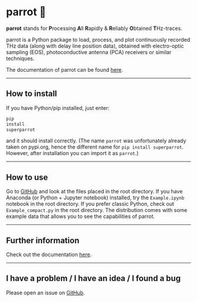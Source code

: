 # parrot 🦜

**parrot** stands for **P**rocessing **A**ll **R**apidly & **R**eliably **O**btained **T**Hz-traces.

parrot is a Python package to load, process, and plot continuously recorded THz data (along with delay line position
data), obtained with electro-optic sampling (EOS), photoconductive antenna (PCA) receivers or similar
techniques.

The documentation of parrot can be found [here](https://timvog.github.io/parrot/).

***

## How to install

If you have Python/pip installed, just enter:

```python
pip
install
superparrot
```

and it should install correctly. (The name `parrot` was unfortunately already taken on pypi.org, hence the different
name for `pip install superparrot`. However, after installation you can import it as `parrot`.)

***

## How to use

Go to [GitHub](https://github.com/TimVog/parrot/) and look at the files placed in the root directory. If you have
Anaconda (or Python + Jupyter notebook) installed, try the `Example.ipynb` notebook in the root directory.
If you prefer classic Python, check out `Example_compact.py` in the root directory. The distribution comes with some
example data that allows you to see the capabilities of parrot.

***

## Further information

Check out the documentation [here](https://timvog.github.io/parrot/).

***

## I have a problem / I have an idea / I found a bug

Please open an issue on [GitHub](https://github.com/TimVog/parrot/issues).